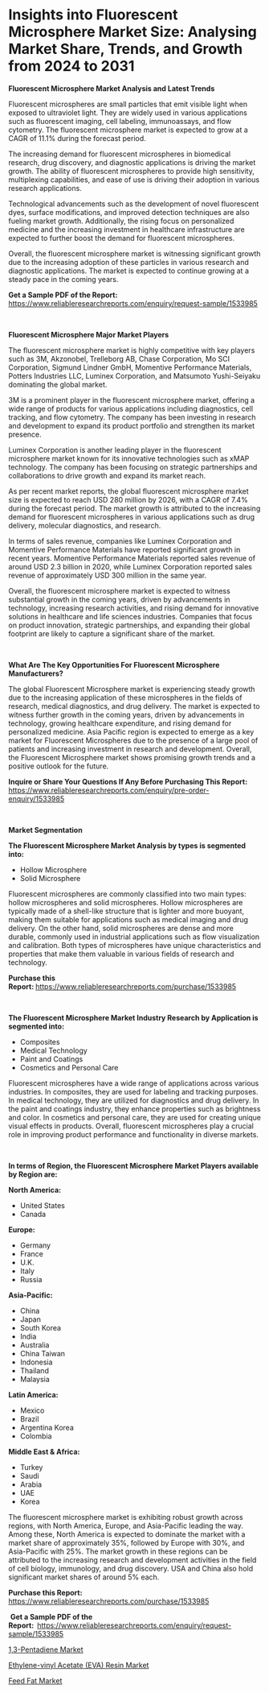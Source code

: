 <p><h1>Insights into Fluorescent Microsphere Market Size: Analysing Market Share, Trends, and Growth from 2024 to 2031</h1></p><p><strong>Fluorescent Microsphere Market Analysis and Latest Trends</strong></p>
<p><p>Fluorescent microspheres are small particles that emit visible light when exposed to ultraviolet light. They are widely used in various applications such as fluorescent imaging, cell labeling, immunoassays, and flow cytometry. The fluorescent microsphere market is expected to grow at a CAGR of 11.1% during the forecast period.</p><p>The increasing demand for fluorescent microspheres in biomedical research, drug discovery, and diagnostic applications is driving the market growth. The ability of fluorescent microspheres to provide high sensitivity, multiplexing capabilities, and ease of use is driving their adoption in various research applications.</p><p>Technological advancements such as the development of novel fluorescent dyes, surface modifications, and improved detection techniques are also fueling market growth. Additionally, the rising focus on personalized medicine and the increasing investment in healthcare infrastructure are expected to further boost the demand for fluorescent microspheres.</p><p>Overall, the fluorescent microsphere market is witnessing significant growth due to the increasing adoption of these particles in various research and diagnostic applications. The market is expected to continue growing at a steady pace in the coming years.</p></p>
<p><strong>Get a Sample PDF of the Report:&nbsp;</strong> <a href="https://www.reliableresearchreports.com/enquiry/request-sample/1533985">https://www.reliableresearchreports.com/enquiry/request-sample/1533985</a></p>
<p>&nbsp;</p>
<p><strong>Fluorescent Microsphere Major Market Players</strong></p>
<p><p>The fluorescent microsphere market is highly competitive with key players such as 3M, Akzonobel, Trelleborg AB, Chase Corporation, Mo SCI Corporation, Sigmund Lindner GmbH, Momentive Performance Materials, Potters Industries LLC, Luminex Corporation, and Matsumoto Yushi-Seiyaku dominating the global market.</p><p>3M is a prominent player in the fluorescent microsphere market, offering a wide range of products for various applications including diagnostics, cell tracking, and flow cytometry. The company has been investing in research and development to expand its product portfolio and strengthen its market presence.</p><p>Luminex Corporation is another leading player in the fluorescent microsphere market known for its innovative technologies such as xMAP technology. The company has been focusing on strategic partnerships and collaborations to drive growth and expand its market reach.</p><p>As per recent market reports, the global fluorescent microsphere market size is expected to reach USD 280 million by 2026, with a CAGR of 7.4% during the forecast period. The market growth is attributed to the increasing demand for fluorescent microspheres in various applications such as drug delivery, molecular diagnostics, and research.</p><p>In terms of sales revenue, companies like Luminex Corporation and Momentive Performance Materials have reported significant growth in recent years. Momentive Performance Materials reported sales revenue of around USD 2.3 billion in 2020, while Luminex Corporation reported sales revenue of approximately USD 300 million in the same year.</p><p>Overall, the fluorescent microsphere market is expected to witness substantial growth in the coming years, driven by advancements in technology, increasing research activities, and rising demand for innovative solutions in healthcare and life sciences industries. Companies that focus on product innovation, strategic partnerships, and expanding their global footprint are likely to capture a significant share of the market.</p></p>
<p>&nbsp;</p>
<p><strong>What Are The Key Opportunities For Fluorescent Microsphere Manufacturers?</strong></p>
<p><p>The global Fluorescent Microsphere market is experiencing steady growth due to the increasing application of these microspheres in the fields of research, medical diagnostics, and drug delivery. The market is expected to witness further growth in the coming years, driven by advancements in technology, growing healthcare expenditure, and rising demand for personalized medicine. Asia Pacific region is expected to emerge as a key market for Fluorescent Microspheres due to the presence of a large pool of patients and increasing investment in research and development. Overall, the Fluorescent Microsphere market shows promising growth trends and a positive outlook for the future.</p></p>
<p><strong>Inquire or Share Your Questions If Any Before Purchasing This Report:</strong> <a href="https://www.reliableresearchreports.com/enquiry/pre-order-enquiry/1533985">https://www.reliableresearchreports.com/enquiry/pre-order-enquiry/1533985</a></p>
<p>&nbsp;</p>
<p><strong>Market Segmentation</strong></p>
<p><strong>The Fluorescent Microsphere Market Analysis by types is segmented into:</strong></p>
<p><ul><li>Hollow Microsphere</li><li>Solid Microsphere</li></ul></p>
<p><p>Fluorescent microspheres are commonly classified into two main types: hollow microspheres and solid microspheres. Hollow microspheres are typically made of a shell-like structure that is lighter and more buoyant, making them suitable for applications such as medical imaging and drug delivery. On the other hand, solid microspheres are dense and more durable, commonly used in industrial applications such as flow visualization and calibration. Both types of microspheres have unique characteristics and properties that make them valuable in various fields of research and technology.</p></p>
<p><strong>Purchase this Report:&nbsp;</strong><a href="https://www.reliableresearchreports.com/purchase/1533985">https://www.reliableresearchreports.com/purchase/1533985</a></p>
<p>&nbsp;</p>
<p><strong>The Fluorescent Microsphere Market Industry Research by Application is segmented into:</strong></p>
<p><ul><li>Composites</li><li>Medical Technology</li><li>Paint and Coatings</li><li>Cosmetics and Personal Care</li></ul></p>
<p><p>Fluorescent microspheres have a wide range of applications across various industries. In composites, they are used for labeling and tracking purposes. In medical technology, they are utilized for diagnostics and drug delivery. In the paint and coatings industry, they enhance properties such as brightness and color. In cosmetics and personal care, they are used for creating unique visual effects in products. Overall, fluorescent microspheres play a crucial role in improving product performance and functionality in diverse markets.</p></p>
<p>&nbsp;</p>
<p><strong>In terms of Region, the Fluorescent Microsphere Market Players available by Region are:</strong></p>
<p>
    <p> <strong> North America: </strong>
        <ul>
            <li>United States</li>
            <li>Canada</li>
        </ul>
        </p> 
    <p> <strong> Europe: </strong>
        <ul>
            <li>Germany</li>
            <li>France</li>
            <li>U.K.</li>
            <li>Italy</li>
            <li>Russia</li>
        </ul>
        </p> 
    <p> <strong> Asia-Pacific: </strong>
        <ul>
            <li>China</li>
            <li>Japan</li>
            <li>South Korea</li>
            <li>India</li>
            <li>Australia</li>
            <li>China Taiwan</li>
            <li>Indonesia</li>
            <li>Thailand</li>
            <li>Malaysia</li>
        </ul>
        </p> 
    <p> <strong> Latin America: </strong>
        <ul>
            <li>Mexico</li>
            <li>Brazil</li>
            <li>Argentina Korea</li>
            <li>Colombia</li>
        </ul>
        </p> 
    <p> <strong> Middle East & Africa: </strong>
        <ul>
            <li>Turkey</li>
            <li>Saudi</li>
            <li>Arabia</li>
            <li>UAE</li>
            <li>Korea</li>
        </ul>
    </p>
    </p>
<p><p>The fluorescent microsphere market is exhibiting robust growth across regions, with North America, Europe, and Asia-Pacific leading the way. Among these, North America is expected to dominate the market with a market share of approximately 35%, followed by Europe with 30%, and Asia-Pacific with 25%. The market growth in these regions can be attributed to the increasing research and development activities in the field of cell biology, immunology, and drug discovery. USA and China also hold significant market shares of around 5% each.</p></p>
<p><strong>Purchase this Report: </strong><a href="https://www.reliableresearchreports.com/purchase/1533985">https://www.reliableresearchreports.com/purchase/1533985</a></p>
<p>&nbsp;<strong>Get a Sample PDF of the Report:&nbsp;&nbsp;</strong><a href="https://www.reliableresearchreports.com/enquiry/request-sample/1533985">https://www.reliableresearchreports.com/enquiry/request-sample/1533985</a></p>
<p><strong></strong></p>
<p><p><a href="https://view.publitas.com/reportprime-1/13-pentadiene-market-share-market-new-trends-analysis-report-by-type-by-application-by-end-use-by-region-and-segment-forecasts-2023-2030/">1,3-Pentadiene Market</a></p><p><a href="https://view.publitas.com/reportprime-1/ethylene-vinyl-acetate-eva-resin-market-size-2023-2030-global-industrial-analysis-key-geographical-regions-market-share-top-key-players-product-types-and-forecast-research-report/">Ethylene-vinyl Acetate (EVA) Resin Market</a></p><p><a href="https://view.publitas.com/reportprime-1/feed-fat-market-size-furnishes-valuable-information-encompassing-market-share-market-trends-and-projections-spanning-from-2023-to-2030/">Feed Fat Market</a></p></p>